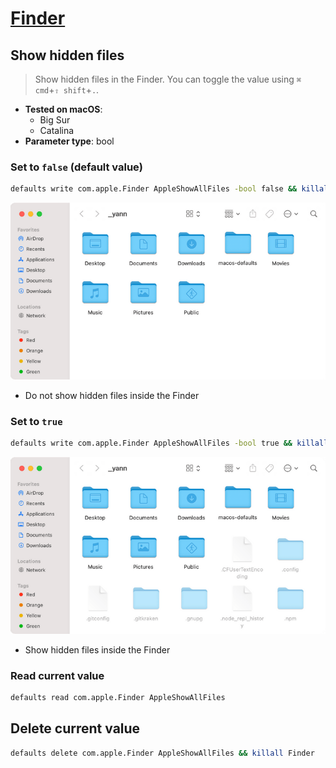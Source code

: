 # [Finder](../readme.md)

## Show hidden files

> Show hidden files in the Finder. You can toggle the value using `⌘ cmd`+`⇧ shift`+`.`.

- **Tested on macOS**:
  * Big Sur
  * Catalina
- **Parameter type**: bool

### Set to `false` (default value)
```bash
defaults write com.apple.Finder AppleShowAllFiles -bool false && killall Finder
```
![Example output with value set to false](false.png)
- Do not show hidden files inside the Finder

### Set to `true`
```bash
defaults write com.apple.Finder AppleShowAllFiles -bool true && killall Finder
```
![Example output with value set to true](true.png)
- Show hidden files inside the Finder

### Read current value
```bash
defaults read com.apple.Finder AppleShowAllFiles
```

## Delete current value
```bash
defaults delete com.apple.Finder AppleShowAllFiles && killall Finder
```
